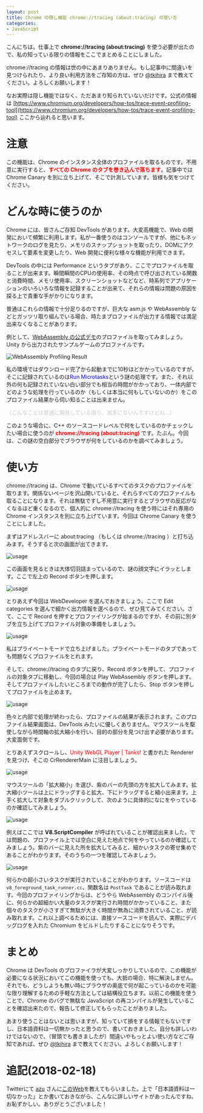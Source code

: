```yaml
---
layout: post
title: Chrome の隠し機能 chrome://tracing (about:tracing) の使い方
categories:
- JavaScript
---
```


こんにちは。仕事上で <span style="font-weight:bold">chrome://tracing (about:tracing)</span> を使う必要が出たので、私の知っている限りの情報をここでまとめることにしました。

chrome://tracing の情報は世の中にあまりありません。もし記事中に間違いを見つけられたり、より良い利用方法をご存知の方は、ぜひ [@tkihira](https://twitter.com/tkihira) まで教えてください。よろしくお願いします！

なお実際は隠し機能ではなく、ただあまり知られていないだけです。公式の情報は [https://www.chromium.org/developers/how-tos/trace-event-profiling-tool](https://www.chromium.org/developers/how-tos/trace-event-profiling-tool) ここから辿れると思います。



# 注意

この機能は、Chrome のインスタンス全体のプロファイルを取るものです。不用意に実行すると、<span style="color:red;font-weight:bold">すべての Chrome のタブを巻き込んで落ちます</span>。記事中では Chrome Canary を別に立ち上げて、そこで計測しています。皆様も気をつけてください。

# どんな時に使うのか

Chrome には、皆さんご存知 DevTools があります。大変高機能で、Web の開発において頻繁に利用します。私が一番使うのはコンソールですが、他にもネットワークのログを見たり、メモリのスナップショットを取ったり、DOMにアクセスして要素を変更したり、Web 開発に便利な様々な機能が利用できます。

DevTools の中には Performance というタブがあり、ここでプロファイルを取ることが出来ます。瞬間瞬間のCPUの使用率、その時点で呼び出されている関数と消費時間、メモリ使用率、スクリーンショットなどなど、時系列でアプリケーションのいろいろな情報を記録することが出来て、それらの情報は問題の原因を探る上で貴重な手がかりになります。

普通はこれらの情報で十分足りるのですが、巨大な asm.js や WebAssembly などとガッツリ取り組んでいる場合、時たまプロファイルが出力する情報では満足出来なくなることがあります。

例として、[WebAssembly の公式デモ](http://webassembly.org/demo/)のプロファイルを取ってみましょう。Unity から出力されたサンプルゲームのプロファイルです。

![WebAssembly Profiling Result](/img/wasm-profile.png)


私の環境ではダウンロード完了から起動までに10秒ほどかかっているのですが、そこに記録されているのは<span style="color:blue">Run Microtasks</span>という謎の処理です。また、それ以外の何も記録されていない白い部分でも相当の時間がかかっており、一体内部でどのような処理を行っているのか（もしくは本当に何もしていないのか）をこのプロファイル結果から伺い知ることは出来ません。

<span style="color:#ccc">（こんなことは普通に開発している限り、滅多にないんですけどね…）</span>

このような場合に、C++ のソースコードレベルで何をしているのかチェックしたい場合に使うのが <span style="font-weight:bold;color:red">chrome://tracing (about:tracing)</span> です。たぶん。今回は、この謎の空白部分でブラウザが何をしているのかを調べてみましょう。

# 使い方

chrome://tracing は、Chrome で動いているすべてのタスクのプロファイルを取ります。関係ないページを沢山開いていると、それらすべてのプロファイルも取ることになります。それは無駄ですし不用意に実行するとブラウザの反応がなくなるほど重くなるので、個人的に chrome://tracing を使う時にはそれ専用の Chrome インスタンスを別に立ち上げています。今回は Chrome Canary を使うことにしました。

まずはアドレスバーに about:tracing （もしくは chrome://tracing ）と打ち込みます。そうすると次の画面が出てきます。

![usage](/img/tracing-usage-0.png)

この画面を見るときは大体切羽詰まっているので、謎の顔文字にイラッとします。ここで左上の Record ボタンを押します。

![usage](/img/tracing-usage-1.png)

とりあえず今回は WebDeveloper を選んでおきましょう。ここで Edit categories を選んで細かく出力情報を選べるので、ぜひ見てみてください。さて、ここで Record を押すとプロファイリングが始まるのですが、その前に別タブを立ち上げてプロファイル対象の準備をしましょう。

![usage](/img/tracing-usage-2.jpg)

私はプライベートモードで立ち上げました。プライベートモードのタブであっても問題なくプロファイルをとれます。

そして、chrome://tracing のタブに戻り、Record ボタンを押して、プロファイルの対象タブに移動し、今回の場合は Play WebAssembly ボタンを押します。そしてプロファイルしたいところまでの動作が完了したら、Stop ボタンを押してプロファイルを止めます。

![usage](/img/tracing-usage-3.png)

色々と内部で処理が終わったら、プロファイルの結果が表示されます。このプロファイル結果画面は、DevTools みたいに優しくありません。マウスツールを駆使しながら時間軸の拡大縮小を行い、目的の部分を見つけ出す必要があります。大変面倒です。

とりあえずスクロールし、<span style="color:red">Unity WebGL Player | Tanks!</span> と書かれた Renderer を見つけ、そこの CrRendererMain に注目しましょう。

![usage](/img/tracing-usage-4.png)

マウスツールの「拡大縮小」を選び、紫のバーの先頭の方を拡大してみます。拡大縮小ツールは上にドラッグすると拡大、下にドラッグすると縮小出来ます。上手く拡大して対象をダブルクリックして、次のように具体的になにをやっているのか確認してみましょう。

![usage](/img/tracing-usage-5.png)

例えばここでは <span style="font-weight:bold">V8.ScriptCompiler</span> が呼ばれていることが確認出来ました。では問題の、プロファイル上では空白に見えた地点で何をやっているのか確認してみましょう。紫のバーに見えた所を拡大してみると、細かいタスクの寄せ集めであることがわかります。そのうちの一つを確認してみましょう。

![usage](/img/tracing-usage-6.png)

何らかの超小さいタスクが実行されていることがわかります。ソースコードは `v8_foreground_task_runner.cc`、関数名は `PostTask` であることが読み取れます。今回のプロファイリングからは、どうやら WebAssembly のコンパイル後に、何らかの超細かい大量のタスクが実行され時間がかかっていること、また個々のタスクが小さすぎて無駄が大きく時間が無為に消費されていること、が読み取れます。これ以上調べるためには、直接ソースコードを読んで、実際にデバッグログを入れた Chromium をビルドしたりすることになりそうです。


# まとめ

Chrome は DevTools のプロファイラが大変しっかりしているので、この機能が必要になる状況においてこの機能を使っても、大抵の場合、特に解決しません。それでも、どうしようも無い時にブラウザの奥底で何が起こっているのかを可能な限り理解するための手軽な方法としては結構役立ちます。以前この機能を使うことで、Chrome のバグで無駄な JavaScript の再コンパイルが発生していることを確認出来たので、報告して修正してもらったことがありました。

あまり使うことはないとは思いますが、知っていて損をする情報でもないですし、日本語資料は一切無かったと思うので、書いておきました。自分も詳しいわけではないので、（冒頭でも書きましたが）間違いやもっとよい使い方などご存知であれば、ぜひ [@tkihira](https://twitter.com/tkihira) まで教えてください。よろしくお願いします！

# 追記(2018-02-18)

Twitterにて [azu](https://twitter.com/azu_re) さんに[このWeb](https://qiita.com/keishi/items/5f1af0851901e9021488)を教えてもらいました。上で「日本語資料は一切なかった」とか書いておきながら、こんなに詳しいサイトがあったんですね、お恥ずかしい。ありがとうございました！

